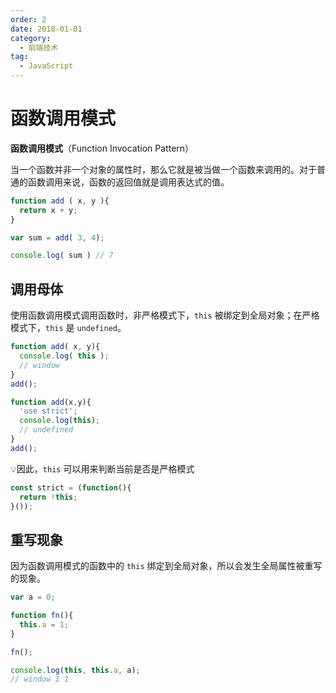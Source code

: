 ```yaml
---
order: 2
date: 2018-01-01
category:
  - 前端技术
tag:
  - JavaScript
---
```


# 函数调用模式

**函数调用模式**（Function Invocation Pattern）

当一个函数并非一个对象的属性时，那么它就是被当做一个函数来调用的。对于普通的函数调用来说，函数的返回值就是调用表达式的值。

```js
function add ( x, y ){
  return x + y;
}

var sum = add( 3, 4);

console.log( sum ) // 7
```

## 调用母体

使用函数调用模式调用函数时，非严格模式下，`this` 被绑定到全局对象；在严格模式下，`this` 是 `undefined`。

```js
function add( x, y){
  console.log( this );
  // window
}
add();

function add(x,y){
  'use strict';
  console.log(this);
  // undefined
}
add();
```

💡因此，`this` 可以用来判断当前是否是严格模式

```js
const strict = (function(){
  return !this;
}());
```

## 重写现象

因为函数调用模式的函数中的 `this` 绑定到全局对象，所以会发生全局属性被重写的现象。

```js
var a = 0;

function fn(){
  this.a = 1;
}

fn();

console.log(this, this.a, a);
// window 1 1
```
